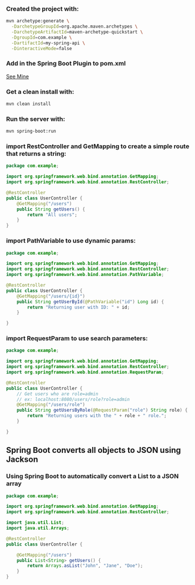 ### Created the project with:

```bash
mvn archetype:generate \
  -DarchetypeGroupId=org.apache.maven.archetypes \
  -DarchetypeArtifactId=maven-archetype-quickstart \
  -DgroupId=com.example \
  -DartifactId=my-spring-api \
  -DinteractiveMode=false
```

### Add in the Spring Boot Plugin to pom.xml

[See Mine](./pom.xml)

### Get a clean install with:

```bash
mvn clean install
```

### Run the server with:

```bash
mvn spring-boot:run
```

### import RestController and GetMapping to create a simple route that returns a string:

```java
package com.example;

import org.springframework.web.bind.annotation.GetMapping;
import org.springframework.web.bind.annotation.RestController;

@RestController
public class UserController {
    @GetMapping("/users")
    public String getUsers() {
        return "All users";
    }
}
```

### import PathVariable to use dynamic params:

```java
package com.example;

import org.springframework.web.bind.annotation.GetMapping;
import org.springframework.web.bind.annotation.RestController;
import org.springframework.web.bind.annotation.PathVariable;

@RestController
public class UserController {
    @GetMapping("/users/{id}")
    public String getUserById(@PathVariable("id") Long id) {
        return "Returning user with ID: " + id;
    }

}
```

### import RequestParam to use search parameters:
```java
package com.example;

import org.springframework.web.bind.annotation.GetMapping;
import org.springframework.web.bind.annotation.RestController;
import org.springframework.web.bind.annotation.RequestParam;

@RestController
public class UserController {
    // Get users who are role=admin
    // ex: localhost:8080/users/role?role=admin
    @GetMapping("/users/role")
    public String getUsersByRole(@RequestParam("role") String role) {
        return "Returning users with the " + role + " role.";
    }

}
```

## Spring Boot converts all objects to JSON using Jackson

### Using Spring Boot to automatically convert a List to a JSON array
```java
package com.example;

import org.springframework.web.bind.annotation.GetMapping;
import org.springframework.web.bind.annotation.RestController;

import java.util.List;
import java.util.Arrays;

@RestController
public class UserController {

    @GetMapping("/users")
    public List<String> getUsers() {
        return Arrays.asList("John", "Jane", "Doe");
    }
}
```